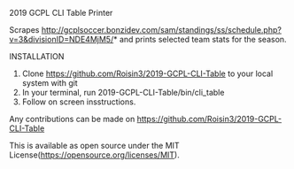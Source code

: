 2019 GCPL CLI Table Printer

Scrapes http://gcplsoccer.bonzidev.com/sam/standings/ss/schedule.php?v=3&divisionID=NDE4MjM5/* and prints selected team stats for the season.

INSTALLATION

1. Clone https://github.com/Roisin3/2019-GCPL-CLI-Table to your local system with git
2. In your terminal, run 2019-GCPL-CLI-Table/bin/cli_table
3. Follow on screen insstructions.

Any contributions can be made on https://github.com/Roisin3/2019-GCPL-CLI-Table

This is available as open source under the MIT License(https://opensource.org/licenses/MIT).
